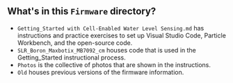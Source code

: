 ## What's in this `Firmware` directory?
- `Getting_Started with Cell-Enabled Water Level Sensing.md` has instructions and practice exercises to set up Visual Studio Code, Particle Workbench, and the open-source code.
- `SLR_Boron_Maxbotix_MB7092_cm` houses code that is used in the Getting_Started instructional process.
- `Photos` is the collective of photos that are shown in the instructions.
- `Old` houses previous versions of the firmware information.
